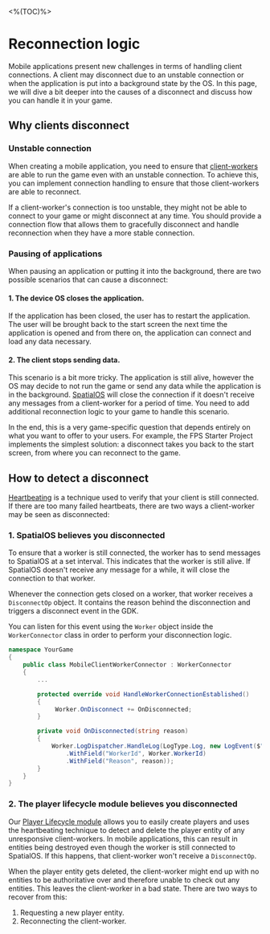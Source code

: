 <%(TOC)%>

# Reconnection logic

Mobile applications present new challenges in terms of handling client connections. A client may disconnect due to an unstable connection or when the application is put into a background state by the OS. In this page, we will dive a bit deeper into the causes of a disconnect and discuss how you can handle it in your game.

## Why clients disconnect

### Unstable connection 

When creating a mobile application, you need to ensure that [client-workers]({{urlRoot}}/reference/glossary#client-worker) are able to run the game even with an unstable connection. To achieve this, you can implement connection handling to ensure that those client-workers are able to reconnect.

If a client-worker's connection is too unstable, they might not be able to connect to your game or might disconnect at any time. You should provide a connection flow that allows them to gracefully disconnect and handle reconnection when they have a more stable connection.

### Pausing of applications

When pausing an application or putting it into the background, there are two possible scenarios that can cause a disconnect:

#### 1. The device OS closes the application.

If the application has been closed, the user has to restart the application. The user will be brought back to the start screen the next time the application is opened and from there on, the application can connect and load any data necessary.

#### 2. The client stops sending data. 

This scenario is a bit more tricky. The application is still alive, however the OS may decide to not run the game or send any data while the application is in the background. [SpatialOS]({{urlRoot}}/reference/glossary#spatialos-runtime) will close the connection if it doesn't receive any messages from a client-worker for a period of time. You need to add additional reconnection logic to your game to handle this scenario. 

In the end, this is a very game-specific question that depends entirely on what you want to offer to your users. For example, the FPS Starter Project implements the simplest solution: a disconnect takes you back to the start screen, from where you can reconnect to the game.

## How to detect a disconnect

[Heartbeating]({{urlRoot}}/modules/player-lifecycle/heartbeating) is a technique used to verify that your client is still connected. If there are too many failed heartbeats, there are two ways a client-worker may be seen as disconnected:

### 1. SpatialOS believes you disconnected

To ensure that a worker is still connected, the worker has to send messages to SpatialOS at a set interval. This indicates that the worker is still alive. If SpatialOS doesn't receive any message for a while, it will close the connection to that worker. 

Whenever the connection gets closed on a worker, that worker receives a `DisconnectOp` object. It contains the reason behind the disconnection and triggers a disconnect event in the GDK.

You can listen for this event using the `Worker` object inside the `WorkerConnector` class in order to perform your disconnection logic.

```csharp
namespace YourGame
{
    public class MobileClientWorkerConnector : WorkerConnector
    {
    	...

        protected override void HandleWorkerConnectionEstablished()
        {
             Worker.OnDisconnect += OnDisconnected;
        }

        private void OnDisconnected(string reason)
        {
            Worker.LogDispatcher.HandleLog(LogType.Log, new LogEvent($"Worker disconnected")
                .WithField("WorkerId", Worker.WorkerId)
                .WithField("Reason", reason));
        }
    }
}
```

### 2. The player lifecycle module believes you disconnected 

Our [Player Lifecycle module]({{urlRoot}}/modules/player-lifecycle/overview) allows you to easily create players and uses the heartbeating technique to detect and delete the player entity of any unresponsive client-workers. In mobile applications, this can result in entities being destroyed even though the worker is still connected to SpatialOS. If this happens, that client-worker won't receive a `DisconnectOp`.

When the player entity gets deleted, the client-worker might end up with no entities to be authoritative over and therefore unable to check out any entities. This leaves the client-worker in a bad state. There are two ways to recover from this: 

1. Requesting a new player entity.
1. Reconnecting the client-worker.
